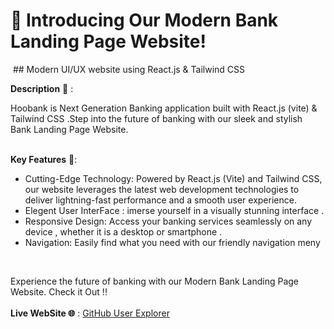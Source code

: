  # 🏦 Introducing Our Modern Bank Landing Page Website!

﻿ ##  Modern UI/UX website using React.js & Tailwind CSS 

 __Description__ 📝 :
 
 Hoobank is Next Generation Banking application built with React.js (vite) & Tailwind CSS .Step into the future of banking with our sleek and stylish Bank Landing Page Website. <br>
 <br>

 __Key Features__ 🔑:

- Cutting-Edge Technology:  Powered by React.js (Vite) and Tailwind CSS, our website leverages the latest web development technologies to deliver lightning-fast performance and a smooth user experience.
- Elegent User InterFace : imerse yourself in a visually stunning interface .
- Responsive Design: Access your banking services seamlessly on any device , whether it is a desktop or smartphone .
- Navigation: Easily find what you need with our friendly navigation meny <br>
 <br>
  

 Experience the future of banking with our Modern Bank Landing Page Website. 
  Check it Out !! <br>
  <br>
__Live WebSite 🌐__ :  [GitHub User Explorer](https://github-search7.netlify.app/)




